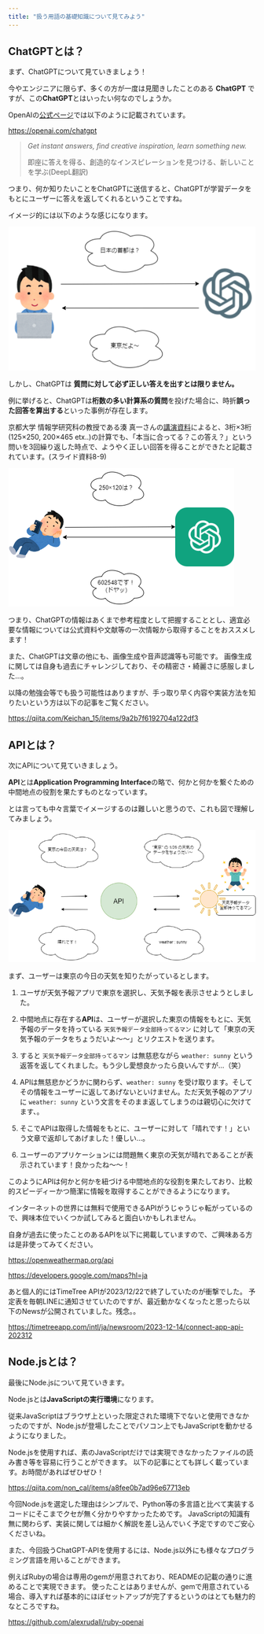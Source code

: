 ```yaml
---
title: "扱う用語の基礎知識について見てみよう"
---
```

## ChatGPTとは？
まず、ChatGPTについて見ていきましょう！

今やエンジニアに限らず、多くの方が一度は見聞きしたことのある **ChatGPT** ですが、この**ChatGPT**とはいったい何なのでしょうか。

OpenAIの[公式ページ](https://openai.com/chatgpt)では以下のように記載されています。

https://openai.com/chatgpt

> *Get instant answers, find creative inspiration, learn something new.*
> 
> 即座に答えを得る、創造的なインスピレーションを見つける、新しいことを学ぶ(DeepL翻訳)

つまり、何か知りたいことをChatGPTに送信すると、ChatGPTが学習データをもとにユーザーに答えを返してくれるということですね。

イメージ的には以下のような感じになります。

![](/images/chatgpt.png)

しかし、ChatGPTは **質問に対して必ず正しい答えを出すとは限りません。**

例に挙げると、ChatGPTは**桁数の多い計算系の質問**を投げた場合に、時折**誤った回答を算出する**といった事例が存在します。

京都大学 情報学研究科の教授である湊 真一さんの[講演資料](https://www.nii.ac.jp/event/upload/20230707-03_Minato.pdf)によると、3桁×3桁 (125×250, 200×465 etx..)の計算でも、「本当に合ってる？この答え？」という問いを3回繰り返した時点で、ようやく正しい回答を得ることができたと記載されています。(スライド資料8-9)

![](/images/chatgpt_calc.png)

つまり、ChatGPTの情報はあくまで参考程度として把握することとし、適宜必要な情報については公式資料や文献等の一次情報から取得することをおススメします！

また、ChatGPTは文章の他にも、画像生成や音声認識等も可能です。
画像生成に関しては自身も過去にチャレンジしており、その精密さ・綺麗さに感服しました…。

以降の勉強会等でも扱う可能性はありますが、手っ取り早く内容や実装方法を知りたいという方は以下の記事をご覧ください。

https://qiita.com/Keichan_15/items/9a2b7f6192704a122df3

## APIとは？
次にAPIについて見ていきましょう。

**API**とは**Application Programming Interface**の略で、何かと何かを繋ぐための中間地点の役割を果たすものとなっています。

とは言っても中々言葉でイメージするのは難しいと思うので、これも図で理解してみましょう。

![](/images/api.png)

まず、ユーザーは東京の今日の天気を知りたがっているとします。

1. ユーザが天気予報アプリで東京を選択し、天気予報を表示させようとしました。

2. 中間地点に存在する**API**は、ユーザーが選択した東京の情報をもとに、天気予報のデータを持っている ```天気予報データ全部持ってるマン``` に対して「東京の天気予報のデータをちょうだいよ～～」とリクエストを送ります。

3. すると ```天気予報データ全部持ってるマン``` は無慈悲ながら ```weather: sunny``` という返答を返してくれました。もう少し愛想良かったら良いんですが…（笑）

4. APIは無慈悲かどうかに関わらず、```weather: sunny``` を受け取ります。そしてその情報をユーザーに返してあげないといけません。ただ天気予報のアプリに ```weather: sunny``` という文言をそのまま返してしまうのは親切心に欠けてます、。

5. そこでAPIは取得した情報をもとに、ユーザーに対して「晴れです！」という文章で返却してあげました！優しい…。

6. ユーザーのアプリケーションには問題無く東京の天気が晴れであることが表示されています！良かったね～～！

このようにAPIは何かと何かを紐づける中間地点的な役割を果たしており、比較的スピーディーかつ簡潔に情報を取得することができるようになります。

インターネットの世界には無料で使用できるAPIがうじゃうじゃ転がっているので、興味本位でいくつか試してみると面白いかもしれません。

自身が過去に使ったことのあるAPIを以下に掲載していますので、ご興味ある方は是非使ってみてください。

https://openweathermap.org/api

https://developers.google.com/maps?hl=ja

あと個人的にはTimeTree APIが2023/12/22で終了していたのが衝撃でした。
予定表を毎朝LINEに通知させていたのですが、最近動かなくなったと思ったら以下のNewsが公開されていました。残念。。

https://timetreeapp.com/intl/ja/newsroom/2023-12-14/connect-app-api-202312

## Node.jsとは？
最後にNode.jsについて見ていきます。

Node.jsとは**JavaScriptの実行環境**になります。

従来JavaScriptはブラウザ上といった限定された環境下でないと使用できなかったのですが、Node.jsが登場したことでパソコン上でもJavaScriptを動かせるようになりました。

Node.jsを使用すれば、素のJavaScriptだけでは実現できなかったファイルの読み書き等を容易に行うことができます。
以下の記事にとても詳しく載っています。お時間があればぜひぜひ！

https://qiita.com/non_cal/items/a8fee0b7ad96e67713eb

今回Node.jsを選定した理由はシンプルで、Python等の多言語と比べて実装するコードにそこまでクセが無く分かりやすかったためです。
JavaScriptの知識有無に関わらず、実装に関しては細かく解説を差し込んでいく予定ですのでご安心くださいね。

また、今回扱うChatGPT-APIを使用するには、Node.js以外にも様々なプログラミング言語を用いることができます。

例えばRubyの場合は専用のgemが用意されており、READMEの記載の通りに進めることで実現できます。
使ったことはありませんが、gemで用意されている場合、導入すれば基本的にほぼセットアップが完了するというのはとても魅力的なところですね。

https://github.com/alexrudall/ruby-openai